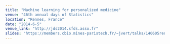 ```yaml
---
title: "Machine learning for personalized medicine"
venue: "46th annual days of Statistics"
location: "Rennes, France"
date: "2014-6-5"
venue_link: "http://jds2014.sfds.asso.fr"
slides: "https://members.cbio.mines-paristech.fr/~jvert/talks/140605rennes/rennes.pdf"
---
```

